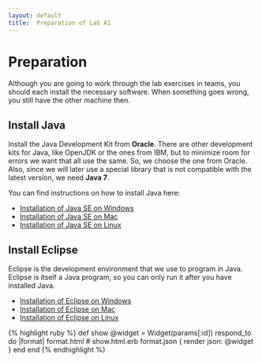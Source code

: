 ```yaml
---
layout: default
title:  Preparation of Lab A1
---
```


# Preparation

Although you are going to work through the lab exercises in teams, 
you should each install the necessary software. 
When something goes wrong, you still have the other machine then. 


## Install Java
   
Install the Java Development Kit from **Oracle**. There are other development kits for Java, like OpenJDK or the ones from IBM, but to minimize room for errors we want that all use the same. So, we choose the one from Oracle. Also, since we will later use a special library that is not compatible with the latest version, we need **Java 7**. 

You can find instructions on how to install Java here:

- <a href="http://reference.bitreactive.com/reference/install-java-windows.html">Installation of Java SE on Windows</a>
- <a href="http://reference.bitreactive.com/reference/install-java-mac.html">Installation of Java SE on Mac</a>
- <a href="http://reference.bitreactive.com/reference/install-java-linux.html">Installation of Java SE on Linux</a>


## Install Eclipse

Eclipse is the development environment that we use to program in Java. Eclipse is itself a Java program, so you can only run it after you have installed Java.

- <a href="http://reference.bitreactive.com/reference/install-eclipse-windows.html" class="wikilink1" title="install_sdk_win">Installation of Eclipse on Windows</a>
- <a href="http://reference.bitreactive.com/reference/install-eclipse-mac.html" class="wikilink1" title="install_sdk_mac">Installation of Eclipse on Mac</a>
- <a href="http://reference.bitreactive.com/reference/install-eclipse-linux.html" class="wikilink1" title="install_sdk_linux">Installation of Eclipse on Linux</a>   





{% highlight ruby %}
def show
  @widget = Widget(params[:id])
  respond_to do |format|
    format.html # show.html.erb
    format.json { render json: @widget }
  end
end
{% endhighlight %}